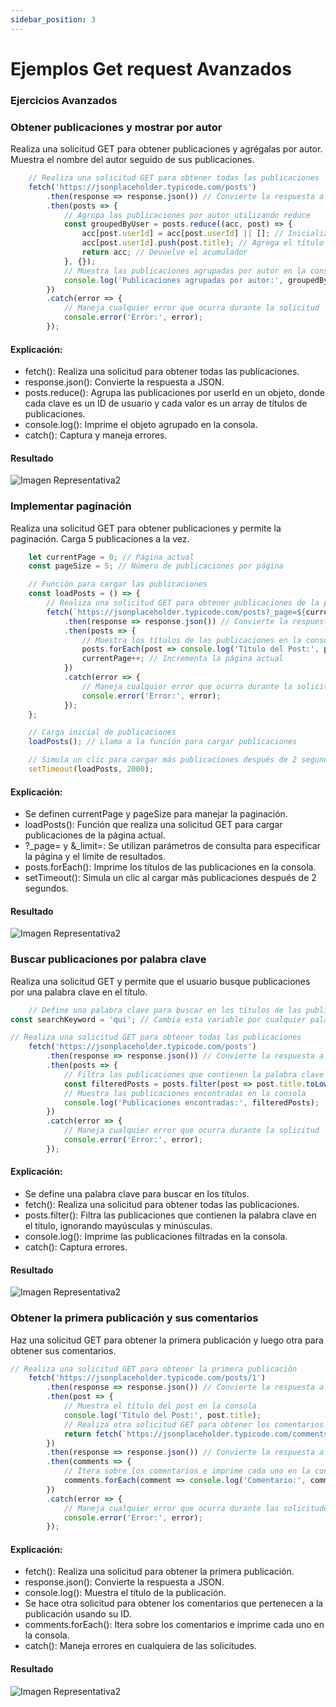 ```yaml
---
sidebar_position: 3
---
```


# Ejemplos Get request Avanzados

### Ejercicios Avanzados

### Obtener publicaciones y mostrar por autor
 Realiza una solicitud GET para obtener publicaciones y agrégalas por autor. Muestra el nombre del autor seguido de sus publicaciones.
 
```javascript
    // Realiza una solicitud GET para obtener todas las publicaciones
    fetch('https://jsonplaceholder.typicode.com/posts')
        .then(response => response.json()) // Convierte la respuesta a formato JSON
        .then(posts => {
            // Agrupa las publicaciones por autor utilizando reduce
            const groupedByUser = posts.reduce((acc, post) => {
                acc[post.userId] = acc[post.userId] || []; // Inicializa el array si no existe
                acc[post.userId].push(post.title); // Agrega el título al array correspondiente
                return acc; // Devuelve el acumulador
            }, {});
            // Muestra las publicaciones agrupadas por autor en la consola
            console.log('Publicaciones agrupadas por autor:', groupedByUser);
        })
        .catch(error => {
            // Maneja cualquier error que ocurra durante la solicitud
            console.error('Error:', error);
        });

```
#### Explicación:

- fetch(): Realiza una solicitud para obtener todas las publicaciones.
- response.json(): Convierte la respuesta a JSON.
- posts.reduce(): Agrupa las publicaciones por userId en un objeto, donde cada clave es un ID de usuario y cada valor es un array de títulos de publicaciones.
- console.log(): Imprime el objeto agrupado en la consola.
- catch(): Captura y maneja errores.

#### Resultado
![Imagen Representativa2](../../static/imgR/res13.png)


### Implementar paginación
Realiza una solicitud GET para obtener publicaciones y permite la paginación. Carga 5 publicaciones a la vez.
```javascript
    let currentPage = 0; // Página actual
    const pageSize = 5; // Número de publicaciones por página

    // Función para cargar las publicaciones
    const loadPosts = () => {
        // Realiza una solicitud GET para obtener publicaciones de la página actual
        fetch(`https://jsonplaceholder.typicode.com/posts?_page=${currentPage + 1}&_limit=${pageSize}`)
            .then(response => response.json()) // Convierte la respuesta a formato JSON
            .then(posts => {
                // Muestra los títulos de las publicaciones en la consola
                posts.forEach(post => console.log('Título del Post:', post.title));
                currentPage++; // Incrementa la página actual
            })
            .catch(error => {
                // Maneja cualquier error que ocurra durante la solicitud
                console.error('Error:', error);
            });
    };

    // Carga inicial de publicaciones
    loadPosts(); // Llama a la función para cargar publicaciones

    // Simula un clic para cargar más publicaciones después de 2 segundos
    setTimeout(loadPosts, 2000); 

```
#### Explicación:

- Se definen currentPage y pageSize para manejar la paginación.
- loadPosts(): Función que realiza una solicitud GET para cargar publicaciones de la página actual.
- ?_page= y &_limit=: Se utilizan parámetros de consulta para especificar la página y el límite de resultados.
- posts.forEach(): Imprime los títulos de las publicaciones en la consola.
- setTimeout(): Simula un clic al cargar más publicaciones después de 2 segundos.

#### Resultado
![Imagen Representativa2](../../static/imgR/res14.png)


### Buscar publicaciones por palabra clave
Realiza una solicitud GET y permite que el usuario busque publicaciones por una palabra clave en el título.
```javascript
    // Define una palabra clave para buscar en los títulos de las publicaciones
const searchKeyword = 'qui'; // Cambia esta variable por cualquier palabra clave

// Realiza una solicitud GET para obtener todas las publicaciones
    fetch('https://jsonplaceholder.typicode.com/posts')
        .then(response => response.json()) // Convierte la respuesta a formato JSON
        .then(posts => {
            // Filtra las publicaciones que contienen la palabra clave en el título
            const filteredPosts = posts.filter(post => post.title.toLowerCase().includes(searchKeyword.toLowerCase()));
            // Muestra las publicaciones encontradas en la consola
            console.log('Publicaciones encontradas:', filteredPosts);
        })
        .catch(error => {
            // Maneja cualquier error que ocurra durante la solicitud
            console.error('Error:', error);
        });

```
#### Explicación:

- Se define una palabra clave para buscar en los títulos.
- fetch(): Realiza una solicitud para obtener todas las publicaciones.
- posts.filter(): Filtra las publicaciones que contienen la palabra clave en el título, ignorando mayúsculas y minúsculas.
- console.log(): Imprime las publicaciones filtradas en la consola.
- catch(): Captura errores.

#### Resultado
![Imagen Representativa2](../../static/imgR/res15.png)


### Obtener la primera publicación y sus comentarios
Haz una solicitud GET para obtener la primera publicación y luego otra para obtener sus comentarios.
```javascript
// Realiza una solicitud GET para obtener la primera publicación
    fetch('https://jsonplaceholder.typicode.com/posts/1')
        .then(response => response.json()) // Convierte la respuesta a formato JSON
        .then(post => {
            // Muestra el título del post en la consola
            console.log('Título del Post:', post.title);
            // Realiza otra solicitud GET para obtener los comentarios del post
            return fetch(`https://jsonplaceholder.typicode.com/comments?postId=${post.id}`);
        })
        .then(response => response.json()) // Convierte la respuesta a formato JSON
        .then(comments => {
            // Itera sobre los comentarios e imprime cada uno en la consola
            comments.forEach(comment => console.log('Comentario:', comment.body));
        })
        .catch(error => {
            // Maneja cualquier error que ocurra durante las solicitudes
            console.error('Error:', error);
        });

```

#### Explicación:

- fetch(): Realiza una solicitud para obtener la primera publicación.
- response.json(): Convierte la respuesta a JSON.
- console.log(): Muestra el título de la publicación.
- Se hace otra solicitud para obtener los comentarios que pertenecen a la publicación usando su ID.
- comments.forEach(): Itera sobre los comentarios e imprime cada uno en la consola.
- catch(): Maneja errores en cualquiera de las solicitudes.

#### Resultado
![Imagen Representativa2](../../static/imgR/res16.png)

